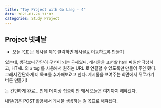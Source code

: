 ```yaml
---
title: "Toy Project with Go Lang - 4"
date: 2021-01-24 21:02
categories: Study Project
---
```


## Project 넷째날

- 오늘 목표는! 게시물 제목 클릭하면 게시물로 이동하도록 만들기

였는데, 생각보다 간단히 구현이 되는 문제였다. 게시물을 표현할 html 파일만 작성하고, HTML 의 `a` tag 를 사용해서 원하는 URL 로 연결할 수 있도록만 만들어 주면 됐다.
그래서 간단하게 더 목표를 추가해보려고 한다. 게시물을 보여주는 화면에서 뒤로가기 버튼 만들기!

는 간단하게 완료...
인데 더 이상 집중이 안 돼서 오늘은 여기까지 해야겠다.

내일(?)은 POST 활용해서 게시물 생성하는 걸 목표로 해야겠다.
